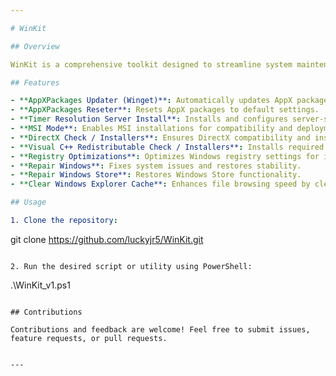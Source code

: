 ```yaml
---

# WinKit

## Overview

WinKit is a comprehensive toolkit designed to streamline system maintenance and optimization tasks on Windows systems. It offers a collection of utilities and scripts aimed at enhancing performance, resolving common issues, and optimizing system settings.

## Features

- **AppXPackages Updater (Winget)**: Automatically updates AppX packages using WinGet.
- **AppXPackages Reseter**: Resets AppX packages to default settings.
- **Timer Resolution Server Install**: Installs and configures server-side timer resolution for optimized performance.
- **MSI Mode**: Enables MSI installations for compatibility and deployment ease.
- **DirectX Check / Installers**: Ensures DirectX compatibility and installs necessary components.
- **Visual C++ Redistributable Check / Installers**: Installs required Visual C++ Redistributable packages.
- **Registry Optimizations**: Optimizes Windows registry settings for improved performance.
- **Repair Windows**: Fixes system issues and restores stability.
- **Repair Windows Store**: Restores Windows Store functionality.
- **Clear Windows Explorer Cache**: Enhances file browsing speed by clearing Explorer cache.

## Usage

1. Clone the repository:
   ```
   git clone https://github.com/luckyjr5/WinKit.git
   ```

2. Run the desired script or utility using PowerShell:
   ```
   .\WinKit_v1.ps1
   ```

## Contributions

Contributions and feedback are welcome! Feel free to submit issues, feature requests, or pull requests.


---
```



